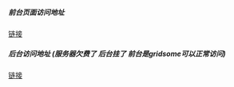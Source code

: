 ##### 前台页面访问地址
[链接](https://gridsome-dome.vercel.app/)

##### 后台访问地址 (服务器欠费了 后台挂了 前台是gridsome可以正常访问)
[链接](https://117.50.64.225:1337/admin)


